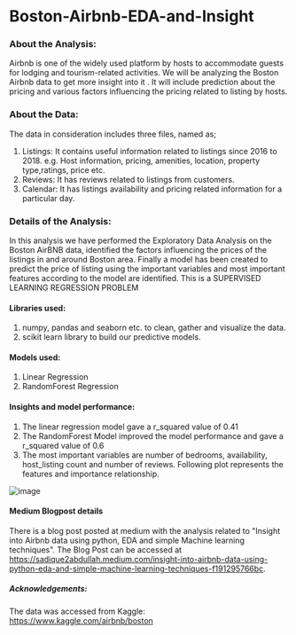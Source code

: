 # Boston-Airbnb-EDA-and-Insight



### About the Analysis:

Airbnb is one of the widely used platform by hosts to accommodate guests for lodging and tourism-related activities.
We will be analyzing the Boston Airbnb data to get more insight into it . It will include prediction about the pricing and various factors influencing the pricing related to listing by hosts.


### About the Data:

The data in consideration includes three files, named as;
1. Listings: It contains useful information related to listings since 2016 to 2018. e.g. Host information, pricing, amenities, location, property type,ratings, price etc.
2. Reviews: It has reviews related to listings from customers.
3. Calendar: It has listings availability and pricing related information for a particular day.

### Details of the Analysis:

In this analysis we have performed the Exploratory Data Analysis on the Boston AirBNB data, identified the factors influencing the prices of the listings in and around Boston area. Finally a model has been created to predict the price of listing using the important variables and most important features according to the model are identified. This is a SUPERVISED LEARNING REGRESSION PROBLEM

#### Libraries used:
1. numpy, pandas and seaborn etc. to clean, gather and visualize the data. 
2. scikit learn library to build our predictive models.

#### Models used:
1. Linear Regression
2. RandomForest Regression

#### Insights and model performance:

1. The linear regression model gave a r_squared value of 0.41
2. The RandomForest Model improved the model performance and gave a r_squared value of 0.6
3. The most important variables are number of bedrooms, availability, host_listing count and number of reviews. Following plot represents the features and importance relationship.

![image](https://user-images.githubusercontent.com/77229486/120884969-ee4a9980-c603-11eb-8317-eedabe0e8bd4.png)



#### Medium Blogpost details

There is a blog post posted at medium with the analysis related to "Insight into Airbnb data using python, EDA and simple Machine learning techniques". The Blog Post can be accessed at https://sadique2abdullah.medium.com/insight-into-airbnb-data-using-python-eda-and-simple-machine-learning-techniques-f191295766bc.


##### Acknowledgements:
The data was accessed from Kaggle: https://www.kaggle.com/airbnb/boston

